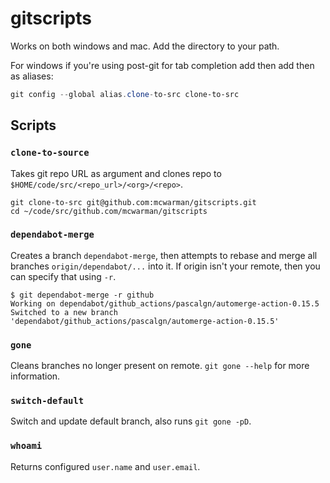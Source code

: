 # gitscripts

Works on both windows and mac. Add the directory to your path.

For windows if you're using post-git for tab completion add then add then as aliases:

```powershell
git config --global alias.clone-to-src clone-to-src
```

## Scripts

### `clone-to-source`

Takes git repo URL as argument and clones repo to `$HOME/code/src/<repo_url>/<org>/<repo>`.

```shell
git clone-to-src git@github.com:mcwarman/gitscripts.git
cd ~/code/src/github.com/mcwarman/gitscripts
```

### `dependabot-merge`

Creates a branch `dependabot-merge`, then attempts to rebase and merge all branches `origin/dependabot/...` into it. If origin isn't your remote, then you can specify that using `-r`.

```shell
$ git dependabot-merge -r github
Working on dependabot/github_actions/pascalgn/automerge-action-0.15.5
Switched to a new branch 'dependabot/github_actions/pascalgn/automerge-action-0.15.5'
```

### `gone`

Cleans branches no longer present on remote. `git gone --help` for more information.

### `switch-default`

Switch and update default branch, also runs `git gone -pD`.

### `whoami`

Returns configured `user.name` and `user.email`.
